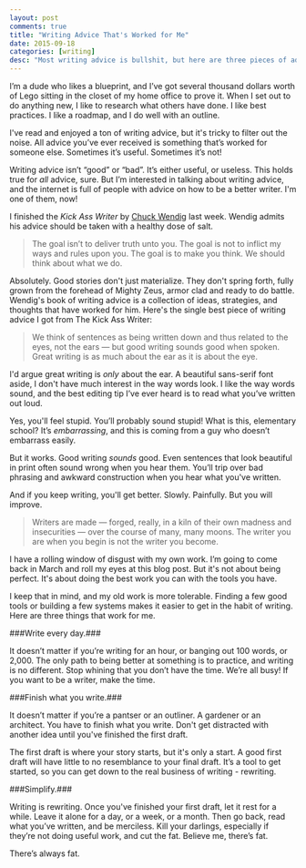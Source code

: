 ```yaml
---
layout: post
comments: true
title: "Writing Advice That's Worked for Me"
date: 2015-09-18
categories: [writing]
desc: "Most writing advice is bullshit, but here are three pieces of advice that work for any writer."
---
```


I’m a dude who likes a blueprint, and I’ve got several thousand dollars worth of Lego sitting in the closet of my home office to prove it. When I set out to do anything new, I like to research what others have done. I like best practices. I like a roadmap, and I do well with an outline.

I've read and enjoyed a ton of writing advice, but it's tricky to filter out the noise. All advice you’ve ever received is something that’s worked for someone else. Sometimes it’s useful. Sometimes it’s not!

Writing advice isn’t “good” or “bad”. It’s either useful, or useless. This holds true for <em>all</em> advice, sure. But I’m interested in talking about writing advice, and the internet is full of people with advice on how to be a better writer. I'm one of them, now!

I finished the <em>Kick Ass Writer</em> by [Chuck Wendig](http://terribleminds.com/) last week. Wendig admits his advice should be taken with a healthy dose of salt.

<blockquote>
  The goal isn’t to deliver truth unto you. The goal is not to inflict my ways and rules upon you. The goal is to make you think. We should think about what we do.
</blockquote>

Absolutely. Good stories don't just materialize. They don't spring forth, fully grown from the forehead of Mighty Zeus, armor clad and ready to do battle. Wendig's book of writing advice is a collection of ideas, strategies, and thoughts that have worked for him. Here's the single best piece of writing advice I got from The Kick Ass Writer:

<blockquote>
  We think of sentences as being written down and thus related to the eyes, not the ears — but good writing sounds good when spoken. Great writing is as much about the ear as it is about the eye.
</blockquote>

I'd argue great writing is <em>only</em> about the ear. A beautiful sans-serif font aside, I don't have much interest in the way words look. I like the way words sound, and the best editing tip I’ve ever heard is to read what you’ve written out loud.

Yes, you'll feel stupid. You’ll probably sound stupid! What is this, elementary school? It’s <em>embarrassing</em>, and this is coming from a guy who doesn’t embarrass easily.

But it works. Good writing <em>sounds</em> good. Even sentences that look beautiful in print often sound wrong when you hear them. You’ll trip over bad phrasing and awkward construction when you hear what you've written.

And if you keep writing, you'll get better. Slowly. Painfully. But you will improve.

<blockquote>
  Writers are made — forged, really, in a kiln of their own madness and insecurities — over the course of many, many moons. The writer you are when you begin is not the writer you become.
</blockquote>

I have a rolling window of disgust with my own work. I’m going to come back in March and roll my eyes at this blog post. But it's not about being perfect. It's about doing the best work you can with the tools you have.

I keep that in mind, and my old work is more tolerable. Finding a few good tools or building a few systems makes it easier to get in the habit of writing. Here are three things that work for me.

###Write every day.###

It doesn’t matter if you’re writing for an hour, or banging out 100 words, or 2,000. The only path to being better at something is to practice, and writing is no different. Stop whining that you don’t have the time. We’re all busy! If you want to be a writer, make the time.

###Finish what you write.###

It doesn’t matter if you’re a pantser or an outliner. A gardener or an architect. You have to finish what you write. Don't get distracted with another idea until you've finished the first draft.

The first draft is where your story starts, but it's only a start. A good first draft will have little to no resemblance to your final draft. It’s a tool to get started, so you can get down to the real business of writing - rewriting.

###Simplify.###

Writing is rewriting. Once you've finished your first draft, let it rest for a while. Leave it alone for a day, or a week, or a month. Then go back, read what you’ve written, and be merciless. Kill your darlings, especially if they’re not doing useful work, and cut the fat. Believe me, there’s fat.

There’s always fat.